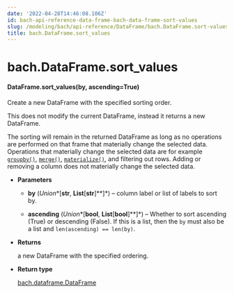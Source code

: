 ```yaml
---
date: '2022-04-28T14:46:08.106Z'
id: bach-api-reference-data-frame-bach-data-frame-sort-values
slug: /modeling/bach/api-reference/DataFrame/bach.DataFrame.sort-values/
title: bach.DataFrame.sort_values
---
```


# bach.DataFrame.sort_values


#### DataFrame.sort_values(by, ascending=True)
Create a new DataFrame with the specified sorting order.

This does not modify the current DataFrame, instead it returns a new DataFrame.

The sorting will remain in the returned DataFrame as long as no operations are performed on that
frame that materially change the selected data. Operations that materially change the selected data
are for example [`groupby()`](bach.DataFrame.groupby/#bach.DataFrame.groupby), [`merge()`](bach.DataFrame.merge/#bach.DataFrame.merge), [`materialize()`](bach.DataFrame.materialize/#bach.DataFrame.materialize), and filtering out rows.
Adding or removing a column does not materially change the selected data.


* **Parameters**

    
    * **by** (*Union**[**str**, **List**[**str**]**]*) – column label or list of labels to sort by.


    * **ascending** (*Union**[**bool**, **List**[**bool**]**]*) – Whether to sort ascending (True) or descending (False). If this is a list, then the
    `by` must also be a list and `len(ascending) == len(by)`.



* **Returns**

    a new DataFrame with the specified ordering.



* **Return type**

    [bach.dataframe.DataFrame](bach.DataFrame/#bach.DataFrame)


<!-- !! processed by numpydoc !! -->
